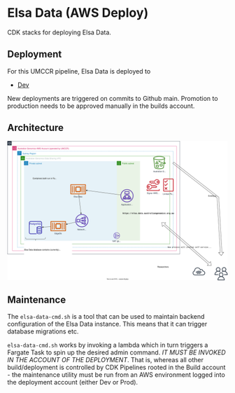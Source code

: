 # Elsa Data (AWS Deploy)

CDK stacks for deploying Elsa Data.

## Deployment

For this UMCCR pipeline, Elsa Data is deployed to

- [Dev](https://elsa.dev.umccr.org)

New deployments are triggered on commits to Github main. Promotion to production needs to
be approved manually in the builds account.

## Architecture

![architecture](./docs/ElsaData.drawio.svg)

## Maintenance

The `elsa-data-cmd.sh` is a tool that can be used to maintain backend configuration of the Elsa Data
instance. This means that it can trigger database migrations etc.

`elsa-data-cmd.sh` works by invoking a lambda which in turn triggers a Fargate Task to spin up
the desired admin command. _IT MUST BE INVOKED IN THE ACCOUNT OF THE DEPLOYMENT_. That is,
whereas all other build/deployment is controlled by CDK Pipelines rooted in the Build
account - the maintenance utility must be run from an AWS environment logged into the deployment
account (either Dev or Prod).
